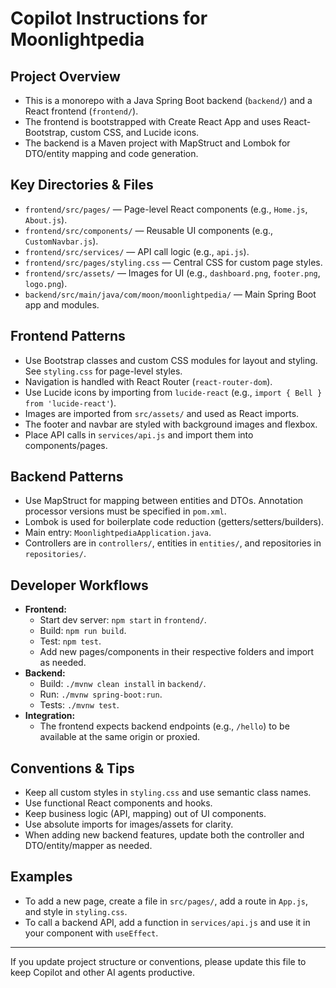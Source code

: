 # Copilot Instructions for Moonlightpedia

## Project Overview
- This is a monorepo with a Java Spring Boot backend (`backend/`) and a React frontend (`frontend/`).
- The frontend is bootstrapped with Create React App and uses React-Bootstrap, custom CSS, and Lucide icons.
- The backend is a Maven project with MapStruct and Lombok for DTO/entity mapping and code generation.

## Key Directories & Files
- `frontend/src/pages/` — Page-level React components (e.g., `Home.js`, `About.js`).
- `frontend/src/components/` — Reusable UI components (e.g., `CustomNavbar.js`).
- `frontend/src/services/` — API call logic (e.g., `api.js`).
- `frontend/src/pages/styling.css` — Central CSS for custom page styles.
- `frontend/src/assets/` — Images for UI (e.g., `dashboard.png`, `footer.png`, `logo.png`).
- `backend/src/main/java/com/moon/moonlightpedia/` — Main Spring Boot app and modules.

## Frontend Patterns
- Use Bootstrap classes and custom CSS modules for layout and styling. See `styling.css` for page-level styles.
- Navigation is handled with React Router (`react-router-dom`).
- Use Lucide icons by importing from `lucide-react` (e.g., `import { Bell } from 'lucide-react'`).
- Images are imported from `src/assets/` and used as React imports.
- The footer and navbar are styled with background images and flexbox.
- Place API calls in `services/api.js` and import them into components/pages.

## Backend Patterns
- Use MapStruct for mapping between entities and DTOs. Annotation processor versions must be specified in `pom.xml`.
- Lombok is used for boilerplate code reduction (getters/setters/builders).
- Main entry: `MoonlightpediaApplication.java`.
- Controllers are in `controllers/`, entities in `entities/`, and repositories in `repositories/`.

## Developer Workflows
- **Frontend:**
  - Start dev server: `npm start` in `frontend/`.
  - Build: `npm run build`.
  - Test: `npm test`.
  - Add new pages/components in their respective folders and import as needed.
- **Backend:**
  - Build: `./mvnw clean install` in `backend/`.
  - Run: `./mvnw spring-boot:run`.
  - Tests: `./mvnw test`.
- **Integration:**
  - The frontend expects backend endpoints (e.g., `/hello`) to be available at the same origin or proxied.

## Conventions & Tips
- Keep all custom styles in `styling.css` and use semantic class names.
- Use functional React components and hooks.
- Keep business logic (API, mapping) out of UI components.
- Use absolute imports for images/assets for clarity.
- When adding new backend features, update both the controller and DTO/entity/mapper as needed.

## Examples
- To add a new page, create a file in `src/pages/`, add a route in `App.js`, and style in `styling.css`.
- To call a backend API, add a function in `services/api.js` and use it in your component with `useEffect`.

---

If you update project structure or conventions, please update this file to keep Copilot and other AI agents productive.
